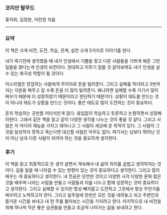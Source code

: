 ### 코리안 탈무드

홍익희, 김정완, 이민영 지음

---

### 요약

이 책은 크게 비전, 도전, 학습, 관계, 실천 크게 5가지로 이야기를 한다.

내가 죽기전에 생각했을 때 내가 인생에서 기쁨을 찾고 다른 사람들을 기쁘게 해준 그런 일들을 했다는게 인생의 비전이다.
원대하고 이루기 힘들 것 같아보여도 내가 인생을 살 수 있는 북극성 역할이 될 것이다.

이스라엘은 창업하는 사람에게 무이자로 돈을 빌려준다. 그리고 실패를 하더라고 3번까지는 지원을 해주고 갈 수록 돈을 더 많이 빌려준다. 왜냐하면 실패할 수록 거기서 많이 배우기 때문에 더 성장하였기 때문이라고 판단하기 때문이다.
상황이 태도를 만드는 것이 아니라 태도가 상황을 만드는 것이다. 좋은 태도로 많이 도전하는 것이 중요하다.

혼자 학습하는 곳만틈 어리석은게 없다. 끊임없이 학습하고 토론하고 논쟁하면서 성장해야한다. 그래서 같은 책을 읽고 같이 다양한 생각을 나누는 것이 좋을 것 같다.
그리고 사람은 저 마다의 재능을 가지고 태어나고 그 사람이 세상에 온 목적이 있다. 그 사람이 그것을 달성하지 못하고 죽는다면 대신할 사람은 아무도 없다.
여기서는 남보다 뛰어난 것이 아닌 남과 다른 사람이 되어야 하는 것을 중요하게 생각한다.


### 후기

이 책을 읽고 최종적으로 든 생각 살면서 계속해서 내 삶의 의미를 곱씹고 생각하자는 것이다. 길을 잃을 때 나아갈 수 있는 방향이 있는 것이 중요하다고 생각한다.
그리고 많이 배우는 게 중요하다고 생각한다. 내 전공은 당연한 것이고 다양한 시각 다양한 문화 많은 것을 배우며 나라는 사람을 만들고 사람들과 이를 나누고 함께 성장하는 것이 중요하다고 생각한다.
그리고 실패할 수 있지만 항상 빼지말고 도전하고 그것에서 항상 무언가를 배우려고 노력하고자 한다.
그리고 일주일에 한번은 모든 것을 내려놓고 쉬고 주변인과 즐거운 시간을 보내고 내 한 주를 돌아보는 시간을 가지려고 한다.
마지막으로 내 비전을 위해 하나씩 작은 좋은 습관들을 만들고 조금씩 나아가는 삶을 보내려고 한다.
